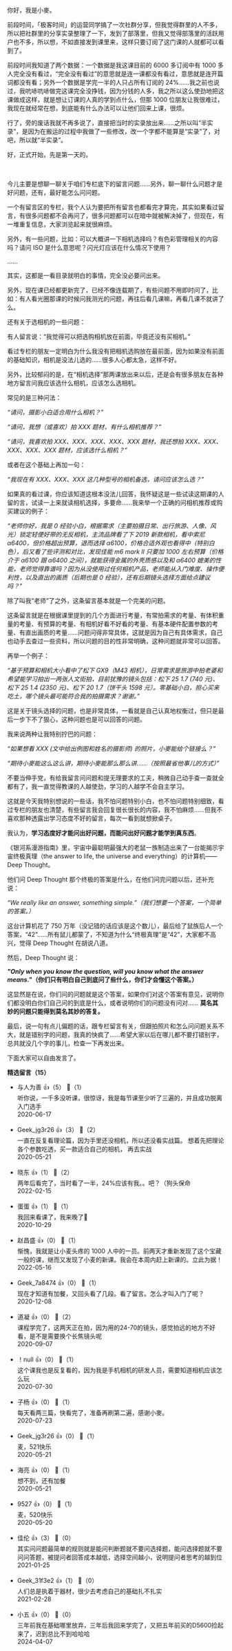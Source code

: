 你好，我是小麥。

前段时间，「极客时间」的运营同学搞了一次社群分享，但我觉得群里的人不多，所以把社群里的分享实录整理了一下，发到了部落里，但我又觉得部落里的活跃用户也不多，所以想，不如直接发到课里来，这样只要订阅了这门课的人就都可以看到了。

前段时间我知道了两个数据：一个数据是我这课目前的 6000 多订阅中有 1000 多人完全没有看过，“完全没有看过”的意思就是连一课都没有看过，意思就是连开篇词都没有看；另外一个数据是学完一半的人只占所有订阅的 24%……我之前也说过，我吭哧吭哧做完这课完全没挣钱，因为分钱的人多，我之所以这么使劲地把这课做成这样，就是想让订课的人真的学到点什么，但那 1000 位朋友让我很难过，我现在就经常在想，到底能有什么办法可以让他们回来上课，很烦。

行了，旁的废话我就不再多说了，直接把当时的实录放出来……之所以叫“半实录”，是因为在搬运的过程中我做了一些修改，改一个字都不能算是“实录”了，对吧，所以就“半实录”。

好，正式开始，先是第一天的。

　

今儿主要是想聊一聊关于咱们专栏底下的留言问题……另外，聊一聊什么问题才是好问题，还有，最好能怎么问问题。

一个有留言区的专栏，我个人认为要把所有留言也都看完才算完，其实如果看过留言，有很多问题都不会再问了，很多问题都可以在暗中就被解决掉了，但现在，有一堆重复信息，大家浏览起来就很麻烦。

另外，有一些问题，比如：可以大概讲一下相机选择吗？有色彩管理相关的内容吗？请问 ISO 是什么意思呢？闪光灯应该在什么情况下使用？

……

其实，这都是一看目录就明白的事情，完全没必要问出来。

另外，现在课已经都更新完了，已经不像连载期了，有些问题不用即时问了，比如：有人看光圈那课的时候问我测光的问题，再往后看几课嘛，再看几课不就讲了么。

还有关于选相机的一些问题：

有人留言说：“我觉得可以把选购相机放在前面，毕竟还没有买相机。”

看过专栏的朋友一定明白为什么我没有把相机选购放在最前面，因为如果没有前面的基础知识，相机是没法儿选的……很多人心都太急，这样不好。

另外，比较郁闷的是，在“相机选择”那两课放出来以后，还是会有很多朋友在各种地方留言问我应该选什么相机，应该怎么选相机。

常见的是三种问法：

*“请问，摄影小白适合用什么相机？”*

*“请问，我想（或喜欢）拍 XXX 题材，有什么相机推荐？”*

*“请问，我喜欢拍 XXX、XXX、XXX、XXX、XXX 题材，我还想拍 XXX、XXX、XXX、XXX、XXX 题材，应该选什么相机？”*

或者在这个基础上再加一句：

*“我现在有 XXX、XXX、XXX 这几种型号的相机备选，请问应该怎么选？”*

如果真的看过课，你应该知道这根本没法儿回答，我怀疑这是一些试读这期课的人留的言，试读一上来就读相机选择，多要命……我来举一个正确的问相机推荐或购买建议的例子：

*“老师你好，我是 0 经验小白，根据需求（主要拍摄日常、出行旅游、人像、风光）锁定轻便好带的无反相机，主流品牌看了下 2019 新款相机，看中索尼 α6400，但价格超出预算，退而选择 α6100，价格合适外观也看得中（特别白色），后又看了些评测和对比，发现佳能 m6 mark ll 只要加 1000 左右预算（价格介于 α6100 跟 α6400 之间），就能获得金属的外壳质感以及和 α6400 媲美的性能，老师觉得靠谱吗？因为从没使用过任何相机产品，老师能从入门难度、操作便利性，以及直出的画质（后期也是 0 经验），还有后期镜头选择方面给点建议吗？”*

除了叫我“老师”了之外，这条留言基本就是一个完美的问题。

这条留言就是在根据课里提到的几个方面进行考量，有常拍需求的考量、有体积重量的考量、有预算的考量、有相机好看不好看的考量、有基本硬件配置参数的考量、有直出画质的考量……问题问得非常具体，这就是因为自己有具体需求，自己也动手去查过一些资料，所以问题的目的性非常明确，这种问题就非常可以回答。

再举一个例子：

*“基于预算和相机大小看中了松下 GX9（M43 相机），日常需求是旅游中拍老婆和希望能学习拍出一两张人文街拍，目前犹豫的镜头包括：松下 25 1.7 (740 元)、松下 25 1.4 (2350 元)、松下 20 1.7（饼干头 1598 元）。零基础小白，担心买来吃土，哪个镜头最可能符合我的拍摄需求？谢谢。”*

这是关于镜头选择的问题，也是非常具体，一看就是自己认真地权衡过，但只是最后一步下不了狠心，这种问题也是可以回答的问题。

我来说两种让我特别拧巴的问题：

*“如果想看 XXX (文中给出例图和姓名的摄影师) 的照片，小麥能给个链接么？”*

*“期待小麥能这么这么讲，期待小麥能那么那么讲……（按照最省他事儿的方式）”*

不要当伸手党，有给我留言问问题和提无理要求的工夫，稍微自己动手查一查就全都有了，我一直觉得教课的人越使劲，学习的人越学不会自主学习。

这就是今天我特别想说的一些话，我不怕问题特别小白，也不怕问题特别细致，看过专栏的朋友也清楚，有些留言我会回复很长很长的内容，我不怕麻烦……但我不喜欢那种透露出学习态度不好的留言，每次一看到就想掀桌子。

我认为，**学习态度好才能问出好问题，而能问出好问题才能学到真东西**。

《银河系漫游指南》里，宇宙中最聪明最强大的老鼠一族制造出来了一台能揭示宇宙终极真理（the answer to life, the universe and everything）的计算机——Deep Thought。

他们问 Deep Thought 那个终极的答案是什么，在他们问完问题以后，还补充说：

*“We really like an answer, something simple.”（我们想要一个答案，一个简单的答案。）*

这台计算机花了 750 万年（没记错的话应该是这个数儿），最后给了鼠族后人一个答案，“42”……所有鼠儿都蒙了，不知道为什么“终极真理”是“42”，大家都不高兴，觉得 Deep Thought 在胡说八道。

然后，Deep Thought 说：

***"Only when you know the question, will you know what the answer means."*（你们只有明白自己到底问了些什么，你们才会懂这个答案。）**

这显然是在说，你们问的问题就是这个答案，如果你们对这个答案有意见，说明你们都没明白你们自己问的到底是什么，或者说明你们的问题没有问对…… **莫名其妙的问题只能得到莫名其妙的答复。**

最后，说一句有点儿偏题的话，跟专栏留言有关，但跟拍照片和怎么问问题关系不大，就是错别字的问题，我真的快疯了……希望大家以后在哪儿都不要打错别字，总共就没几个字的事儿，检查一下再发出来。

下面大家可以自由发言了。
<div><strong>精选留言（15）</strong></div><ul>
<li><span>与人为善</span> 👍（5） 💬（1）<div>听你说，一千多没听课，很惊讶，我是每节课至少听了三遍的，并且成功脱离入门选手</div>2020-06-17</li><br/><li><span>Geek_jg3r26</span> 👍（3） 💬（2）<div>一直在反复看理论篇，因为手里还没相机，所以还没看实战篇。   想着先把理论各个参数吃透，买一款适合自己的相机， 再去实战</div>2020-05-21</li><br/><li><span>晓东</span> 👍（1） 💬（2）<div>两年后看完了，当时看了一半，24%应该有我。。吧？（狗头保命</div>2022-02-15</li><br/><li><span>蛋蛋</span> 👍（1） 💬（1）<div>我回来看课了，我来晚了🤣</div>2020-10-29</li><br/><li><span>赵昌盛</span> 👍（0） 💬（1）<div>惭愧，我就是让小麦头疼的 1000 人中的一员。前两天才重新发现了这个宝藏一般的课，继而又发现了小麦的新课。我会在本周内赶上新课的。立此为据！</div>2022-05-16</li><br/><li><span>Geek_7a8474</span> 👍（0） 💬（1）<div>现在才知道有加餐，又回头看了几段。看了留言。怎么才叫入门了呢？</div>2020-12-08</li><br/><li><span>道凝</span> 👍（0） 💬（2）<div>课程学完了，这两天正在拍，因为用的24-70的镜头，感觉拍远的地方不好看，是不是需要换个长焦镜头呢</div>2020-09-07</li><br/><li><span>！null</span> 👍（0） 💬（1）<div>这个课我也是反复看的，因为我是手机相机的研发人员，需要知道相机应该怎么玩</div>2020-07-30</li><br/><li><span>子杨</span> 👍（0） 💬（1）<div>每天看两三篇，快看完了，准备再刷第二遍，感谢小麥。</div>2020-07-23</li><br/><li><span>Geek_jg3r26</span> 👍（0） 💬（1）<div>麦，521快乐</div>2020-05-21</li><br/><li><span>海亮</span> 👍（0） 💬（1）<div>想不到，还有加餐</div>2020-05-21</li><br/><li><span>9527</span> 👍（0） 💬（1）<div>麦，520快乐</div>2020-05-20</li><br/><li><span>佳伦</span> 👍（3） 💬（0）<div>其实问问题最简单的规则就是能问判断题就不要问选择题，能问选择题就不要问问答题，被提问者回答成本越低，选择空间越小，说明提问者思考的越到位</div>2021-01-25</li><br/><li><span>Geek_31f3e2</span> 👍（1） 💬（0）<div>人们总是执着于器材，很少去考虑自己的基础扎不扎实</div>2021-02-28</li><br/><li><span>小五</span> 👍（0） 💬（0）<div>三年前我在基础哪里放弃，三年后我回来学完了，又把五年前买的D5600捡起来了，迟到总比不到哈哈哈</div>2024-04-07</li><br/>
</ul>